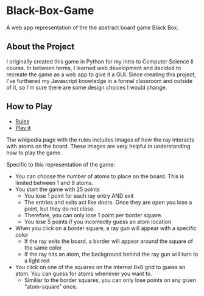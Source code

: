 # Black-Box-Game
A web app representation of the the abstract board game Black Box.

## About the Project
I originally created this game in Python for my Intro to Computer Science II course. In between terms, I learned web development and decided to recreate the game as a web app to give it a GUI. Since creating this project, I've furthered my Javascript knowledge in a formal classroom and outside of it, so I'm sure there are some design choices I would change. 

## How to Play
* [Rules](https://en.wikipedia.org/wiki/Black_Box_(game))
* [Play it](https://www.rayls.io/blackbox/)

The wikipedia page with the rules includes images of how the ray interacts with atoms on the board. These images are very helpful in understanding how to play the game.

Specific to this representation of the game:
* You can choose the number of atoms to place on the board. This is limited between 1 and 9 atoms.
* You start the game with 25 points
  * You lose 1 point for each ray entry AND exit
  * The entries and exits act like doors. Once they are open you lose a point, but they do not close.
  * Therefore, you can only lose 1 point per border square. 
  * You lose 5 points if you incorrectly guess an atom location
* When you click on a border square, a ray gun will appear with a specific color
  * If the ray exits the board, a border will appear around the square of the same color
  * If the ray hits an atom, the background behind the ray gun will turn to a light red
* You click on one of the squares on the internal 8x8 grid to guess an atom. You can guess for atoms whenever you want to. 
  * Similiar to the border squares, you can only lose points on any given "atom-square" once.  
